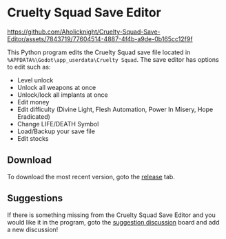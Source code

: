 # Cruelty Squad Save Editor

https://github.com/Aholicknight/Cruelty-Squad-Save-Editor/assets/7843719/77604514-4887-4f4b-a9de-0b165cc12f9f

This Python program edits the Cruelty Squad save file located in `%APPDATA%\Godot\app_userdata\Cruelty Squad`. The save editor has options to edit such as:

* Level unlock
* Unlock all weapons at once
* Unlock/lock all implants at once
* Edit money
* Edit difficulty (Divine Light, Flesh Automation, Power In Misery, Hope Eradicated)
* Change LIFE/DEATH Symbol
* Load/Backup your save file
* Edit stocks

## Download

To download the most recent version, goto the [release](https://github.com/Aholicknight/Cruelty-Squad-Save-Editor/releases/) tab.

## Suggestions

If there is something missing from the Cruelty Squad Save Editor and you would like it in the program, goto the [suggestion discussion](https://github.com/Aholicknight/Cruelty-Squad-Save-Editor/discussions/categories/suggestions) board and add a new discussion!
